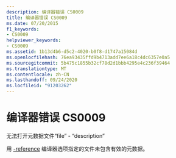 ```yaml
---
description: 编译器错误 CS0009
title: 编译器错误 CS0009
ms.date: 07/20/2015
f1_keywords:
- CS0009
helpviewer_keywords:
- CS0009
ms.assetid: 1b13d4b6-d5c2-4020-b0f8-d1747a15084d
ms.openlocfilehash: 76ea93435ffd9b4713add7ee6a18c4dc6357e0a5
ms.sourcegitcommit: 5b475c1855b32cf78d2d1bbb4295e4c236f39464
ms.translationtype: MT
ms.contentlocale: zh-CN
ms.lasthandoff: 09/24/2020
ms.locfileid: "91203262"
---
```

# <a name="compiler-error-cs0009"></a>编译器错误 CS0009

无法打开元数据文件“file” - “description”  
  
 用 [-reference](../language-reference/compiler-options/reference-compiler-option.md) 编译器选项指定的文件未包含有效的元数据。
